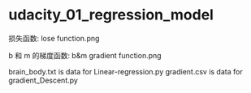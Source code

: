# udacity_01_regression_model
 
 损失函数:
 lose function.png
 
 b 和 m 的梯度函数:
 b&m gradient function.png

brain_body.txt is data for Linear-regression.py
gradient.csv is data for gradient_Descent.py
